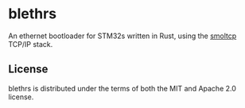 # blethrs

An ethernet bootloader for STM32s written in Rust,
using the [smoltcp](https://github.com/m-labs/smoltcp) TCP/IP stack.

## License

blethrs is distributed under the terms of both the MIT and Apache 2.0 license.
